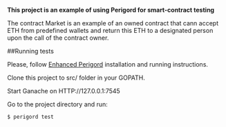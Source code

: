 **This project is an example of using Perigord for smart-contract testing**

The contract Market is an example of an owned contract that cann accept ETH from predefined wallets and return this ETH to a designated person upon the call of the contract owner.

##Running tests

Please, follow [Enhanced Perigord](https://github.com/inn4science/perigord) installation and running instructions.

Clone this project to src/ folder in your GOPATH.

Start Ganache on HTTP://127.0.0.1:7545

Go to the project directory and run:

```$xslt
$ perigord test
```
